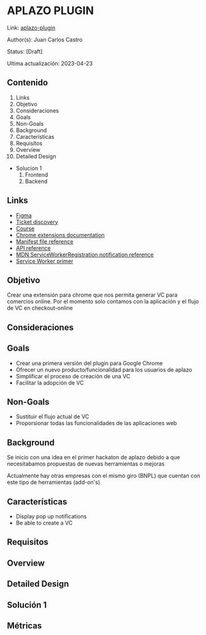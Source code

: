 # APLAZO PLUGIN
Link: [aplazo-plugin](#)

Author(s): Juan Carlos Castro

Status: [Draft]

Ultima actualización: 2023-04-23

## Contenido
1. Links
2. Objetivo
3. Consideraciones
4. Goals
5. Non-Goals
6. Background
7. Características
8. Requisitos
9. Overview
10. Detailed Design
  - Solucion 1
    1. Frontend
    2. Backend

## Links
  - [Figma](https://www.figma.com/file/msAuiZupb9LPSR1tFacmeo/Extension-Chrome?node-id=1%3A10&t=uELBa8RhIQXTPUTP-1)
  - [Ticket discovery](https://aplazo.atlassian.net/browse/B2C-2097)
  - [Course](https://aplazo.udemy.com/course/chrome-extension/)
  - [Chrome extensions documentation](https://developer.chrome.com/docs/extensions/)
  - [Manifest file reference](https://developer.chrome.com/docs/extensions/mv3/manifest/)
  - [API reference](https://developer.chrome.com/docs/extensions/mv3/manifest/)
  - [MDN ServiceWorkerRegistration notification reference](https://developer.mozilla.org/en-US/docs/Web/API/ServiceWorkerRegistration/showNotification)
  - [Service Worker primer](https://developer.chrome.com/docs/workbox/service-worker-overview/)

## Objetivo
Crear una extensión para chrome que nos permita generar VC para comercios online.
Por el momento solo contamos con la aplicación y el flujo de VC en checkout-online

## Consideraciones

## Goals
- Crear una primera versión del plugin para Google Chrome
- Ofrecer un nuevo producto/funcionalidad para los usuarios de aplazo
- Simplificar el proceso de creación de una VC
- Facilitar la adopción de VC

## Non-Goals
- Sustituir el flujo actual de VC
- Proporsionar todas las funcionalidades de las aplicaciones web

## Background
Se inicio con una idea en el primer hackaton de aplazo debido a que necesitabamos propuestas de nuevas herramientas o mejoras

Actualmente hay otras empresas con el mismo giro (BNPL) que cuentan con este tipo de herramientas (add-on's)

## Características
  - Display pop up notifications
  - Be able to create a VC

## Requisitos

## Overview

## Detailed Design

## Solución 1

## Métricas
